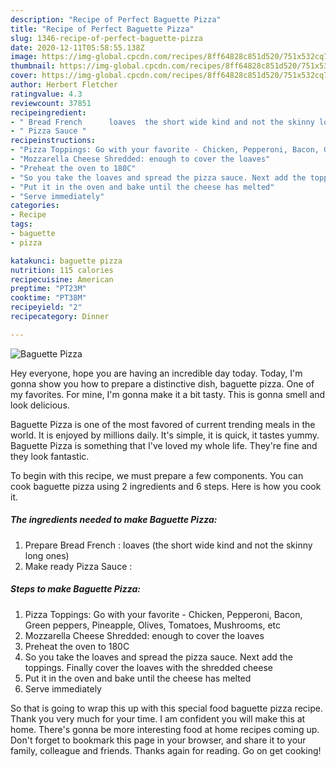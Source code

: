 ```yaml
---
description: "Recipe of Perfect Baguette Pizza"
title: "Recipe of Perfect Baguette Pizza"
slug: 1346-recipe-of-perfect-baguette-pizza
date: 2020-12-11T05:58:55.138Z
image: https://img-global.cpcdn.com/recipes/8ff64828c851d520/751x532cq70/baguette-pizza-recipe-main-photo.jpg
thumbnail: https://img-global.cpcdn.com/recipes/8ff64828c851d520/751x532cq70/baguette-pizza-recipe-main-photo.jpg
cover: https://img-global.cpcdn.com/recipes/8ff64828c851d520/751x532cq70/baguette-pizza-recipe-main-photo.jpg
author: Herbert Fletcher
ratingvalue: 4.3
reviewcount: 37851
recipeingredient:
- " Bread French      loaves  the short wide kind and not the skinny long ones"
- " Pizza Sauce "
recipeinstructions:
- "Pizza Toppings: Go with your favorite - Chicken, Pepperoni, Bacon, Green peppers, Pineapple, Olives, Tomatoes, Mushrooms, etc"
- "Mozzarella Cheese Shredded: enough to cover the loaves"
- "Preheat the oven to 180C"
- "So you take the loaves and spread the pizza sauce. Next add the toppings. Finally cover the loaves with the shredded cheese"
- "Put it in the oven and bake until the cheese has melted"
- "Serve immediately"
categories:
- Recipe
tags:
- baguette
- pizza

katakunci: baguette pizza 
nutrition: 115 calories
recipecuisine: American
preptime: "PT23M"
cooktime: "PT38M"
recipeyield: "2"
recipecategory: Dinner

---
```



![Baguette Pizza](https://img-global.cpcdn.com/recipes/8ff64828c851d520/751x532cq70/baguette-pizza-recipe-main-photo.jpg)

Hey everyone, hope you are having an incredible day today. Today, I'm gonna show you how to prepare a distinctive dish, baguette pizza. One of my favorites. For mine, I'm gonna make it a bit tasty. This is gonna smell and look delicious.

Baguette Pizza is one of the most favored of current trending meals in the world. It is enjoyed by millions daily. It's simple, it is quick, it tastes yummy. Baguette Pizza is something that I've loved my whole life. They're fine and they look fantastic.




To begin with this recipe, we must prepare a few components. You can cook baguette pizza using 2 ingredients and 6 steps. Here is how you cook it.

<!--inarticleads1-->

##### The ingredients needed to make Baguette Pizza:

1. Prepare  Bread French    :  loaves  (the short wide kind and not the skinny long ones)
1. Make ready  Pizza Sauce :




<!--inarticleads2-->

##### Steps to make Baguette Pizza:

1. Pizza Toppings: Go with your favorite - Chicken, Pepperoni, Bacon, Green peppers, Pineapple, Olives, Tomatoes, Mushrooms, etc
1. Mozzarella Cheese Shredded: enough to cover the loaves
1. Preheat the oven to 180C
1. So you take the loaves and spread the pizza sauce. Next add the toppings. Finally cover the loaves with the shredded cheese
1. Put it in the oven and bake until the cheese has melted
1. Serve immediately




So that is going to wrap this up with this special food baguette pizza recipe. Thank you very much for your time. I am confident you will make this at home. There's gonna be more interesting food at home recipes coming up. Don't forget to bookmark this page in your browser, and share it to your family, colleague and friends. Thanks again for reading. Go on get cooking!
